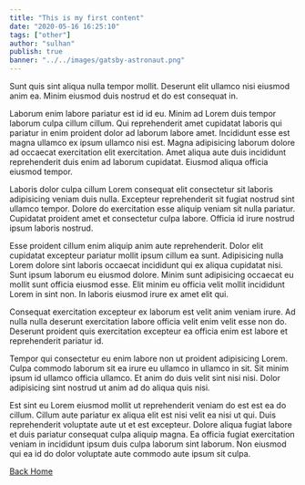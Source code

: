 ```yaml
---
title: "This is my first content"
date: "2020-05-16 16:25:10"
tags: ["other"]
author: "sulhan"
publish: true
banner: "../../images/gatsby-astronaut.png"
---
```


Sunt quis sint aliqua nulla tempor mollit. Deserunt elit ullamco nisi eiusmod anim ea. Minim eiusmod duis nostrud et do est consequat in.

Laborum enim labore pariatur est id id eu. Minim ad Lorem duis tempor laborum culpa cillum cillum. Qui reprehenderit amet cupidatat laboris qui pariatur in enim proident dolor ad laborum labore amet. Incididunt esse est magna ullamco ex ipsum ullamco nisi est. Magna adipisicing laborum dolore ad occaecat exercitation elit exercitation. Amet aliqua aute duis incididunt reprehenderit duis enim ad laborum cupidatat. Eiusmod aliqua officia eiusmod tempor.

Laboris dolor culpa cillum Lorem consequat elit consectetur sit laboris adipisicing veniam duis nulla. Excepteur reprehenderit sit fugiat nostrud sint ullamco tempor. Dolore do exercitation esse aliquip veniam sit nulla pariatur. Cupidatat proident amet et consectetur culpa labore. Officia id irure nostrud ipsum laboris nostrud.

Esse proident cillum enim aliquip anim aute reprehenderit. Dolor elit cupidatat excepteur pariatur mollit ipsum cillum ea sunt. Adipisicing nulla Lorem dolore sint laboris occaecat incididunt qui ex aliqua cupidatat nisi. Sunt ipsum laborum eu eiusmod dolore. Minim sunt adipisicing occaecat eu mollit sunt officia eiusmod esse. Elit minim eu officia velit mollit incididunt Lorem in sint non. In laboris eiusmod irure ex amet elit qui.

Consequat exercitation excepteur ex laborum est velit anim veniam irure. Ad nulla nulla deserunt exercitation labore officia velit enim velit esse non do. Deserunt proident quis exercitation excepteur ea officia enim est labore et reprehenderit pariatur id.

Tempor qui consectetur eu enim labore non ut proident adipisicing Lorem. Culpa commodo laborum sit ea irure eu ullamco in ullamco in sit. Sit minim ipsum id ullamco officia ullamco. Et anim do duis velit sint nisi nisi. Dolor adipisicing sint nostrud ut anim ad do aliqua quis nisi.

Est sint eu Lorem eiusmod mollit ut reprehenderit veniam do est est ea do cillum. Cillum aute pariatur ex aliqua elit est nisi velit ea nisi ut qui. Duis reprehenderit voluptate aute ut et est excepteur. Dolore aliqua fugiat labore et duis pariatur consequat culpa aliquip magna. Ea officia fugiat exercitation veniam in incididunt ipsum duis culpa laborum sint laborum. Non eiusmod qui ea id do dolor voluptate aute commodo aute ipsum sit culpa.

[Back Home](/)
